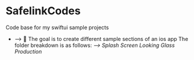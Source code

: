 # SafelinkCodes
Code base for my swiftui sample projects

* --> 🥅 The goal is to create different sample sections of an ios app
The folder breakdown is as follows:
*--> Splash Screen  Looking Glass Production*
